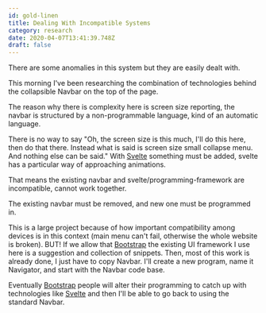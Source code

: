 ```yaml
---
id: gold-linen
title: Dealing With Incompatible Systems
category: research
date: 2020-04-07T13:41:39.748Z
draft: false
---
```


There are some anomalies in this system but they are easily dealt with.

This morning I've been researching the combination of technologies behind the collapsible Navbar on the top of the page.

The reason why there is complexity here is screen size reporting, the navbar is structured by a non-programmable language, kind of an automatic language.

There is no way to say "Oh, the screen size is this much, I'll do this here, then do that there. Instead what is said is screen size small collapse menu. And nothing else can be said." With [Svelte][1] something must be added, svelte has a particular way of approaching animations.

That means the existing navbar and svelte/programming-framework are incompatible, cannot work together.

The existing navbar must be removed, and new one must be programmed in.

This is a large project because of how important compatibility among devices is in this context (main menu can't fail, otherwise the whole website is broken). BUT! If we allow that [Bootstrap][2] the existing UI framework I use here is a suggestion and collection of snippets. Then, most of this work is already done, I just have to copy Navbar. I'll create a new program, name it Navigator, and start with the Navbar code base.

Eventually [Bootstrap][3] people will alter their programming to catch up with technologies like [Svelte][4] and then I'll be able to go back to using the standard Navbar.

[1]: https://svelte.dev/
[2]: https://getbootstrap.com/
[3]: https://getbootstrap.com/
[4]: https://svelte.dev/